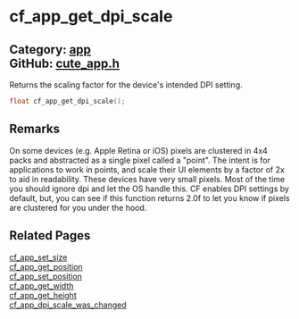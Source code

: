 [//]: # (This file is automatically generated by Cute Framework's docs parser.)
[//]: # (Do not edit this file by hand!)
[//]: # (See: https://github.com/RandyGaul/cute_framework/blob/master/samples/docs_parser.cpp)
[](../header.md ':include')

# cf_app_get_dpi_scale

Category: [app](/api_reference?id=app)  
GitHub: [cute_app.h](https://github.com/RandyGaul/cute_framework/blob/master/include/cute_app.h)  
---

Returns the scaling factor for the device's intended DPI setting.

```cpp
float cf_app_get_dpi_scale();
```

## Remarks

On some devices (e.g. Apple Retina or iOS) pixels are clustered in 4x4 packs and abstracted as a single pixel
called a "point". The intent is for applications to work in points, and scale their UI elements by a factor of 2x
to aid in readability. These devices have very small pixels. Most of the time you should ignore dpi and let the OS
handle this. CF enables DPI settings by default, but, you can see if this function returns 2.0f to let you know if
pixels are clustered for you under the hood.

## Related Pages

[cf_app_set_size](/app/cf_app_set_size.md)  
[cf_app_get_position](/app/cf_app_get_position.md)  
[cf_app_set_position](/app/cf_app_set_position.md)  
[cf_app_get_width](/app/cf_app_get_width.md)  
[cf_app_get_height](/app/cf_app_get_height.md)  
[cf_app_dpi_scale_was_changed](/app/cf_app_dpi_scale_was_changed.md)  
